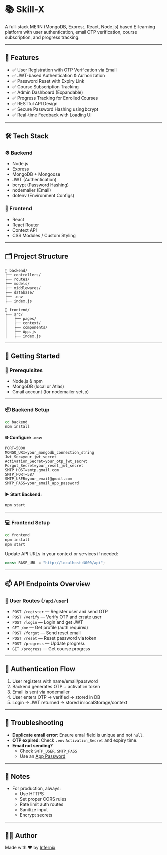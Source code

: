 # 📚 Skill-X

A full-stack MERN (MongoDB, Express, React, Node.js) based E-learning platform with user authentication, email OTP verification, course subscription, and progress tracking.

---

## 🔧 Features

- ✅ User Registration with OTP Verification via Email  
- ✅ JWT-based Authentication & Authorization  
- ✅ Password Reset with Expiry Link  
- ✅ Course Subscription Tracking  
- ✅ Admin Dashboard (Expandable)  
- ✅ Progress Tracking for Enrolled Courses  
- ✅ RESTful API Design  
- ✅ Secure Password Hashing using bcrypt  
- ✅ Real-time Feedback with Loading UI

---

## 🛠 Tech Stack

### ⚙️ Backend
- Node.js
- Express
- MongoDB + Mongoose
- JWT (Authentication)
- bcrypt (Password Hashing)
- nodemailer (Email)
- dotenv (Environment Configs)

### 🎨 Frontend
- React
- React Router
- Context API
- CSS Modules / Custom Styling

---

## 🗂 Project Structure

```
📁 backend/
├── controllers/
├── routes/
├── models/
├── middlewares/
├── database/
├── .env
├── index.js
```

```
📁 frontend/
├── src/
│   ├── pages/
│   ├── context/
│   ├── components/
│   ├── App.js
│   ├── index.js
```

---

## 🚀 Getting Started

### 🧪 Prerequisites
- Node.js & npm
- MongoDB (local or Atlas)
- Gmail account (for nodemailer setup)

---

### 📦 Backend Setup

```bash
cd backend
npm install
```

#### 🌐 Configure `.env`:

```env
PORT=5000
MONGO_URI=your_mongodb_connection_string
Jwt_Sec=your_jwt_secret
Activation_Secret=your_otp_jwt_secret
Forgot_Secret=your_reset_jwt_secret
SMTP_HOST=smtp.gmail.com
SMTP_PORT=587
SMTP_USER=your_email@gmail.com
SMTP_PASS=your_email_app_password
```

#### ▶️ Start Backend:

```bash
npm start
```

---

### 💻 Frontend Setup

```bash
cd frontend
npm install
npm start
```

Update API URLs in your context or services if needed:

```js
const BASE_URL = "http://localhost:5000/api";
```

---

## 📫 API Endpoints Overview

### 👤 User Routes (`/api/user`)
- `POST /register` — Register user and send OTP
- `POST /verify` — Verify OTP and create user
- `POST /login` — Login and get JWT
- `GET /me` — Get profile (auth required)
- `POST /forgot` — Send reset email
- `POST /reset` — Reset password via token
- `POST /progress` — Update progress
- `GET /progress` — Get course progress

---

## 🔐 Authentication Flow

1. User registers with name/email/password
2. Backend generates OTP + activation token
3. Email is sent via nodemailer
4. User enters OTP → verified → stored in DB
5. Login → JWT returned → stored in localStorage/context

---

## 🐞 Troubleshooting

- **Duplicate email error**: Ensure email field is unique and not `null`.
- **OTP expired**: Check `.env` `Activation_Secret` and expiry time.
- **Email not sending?**
  - Check `SMTP_USER`, `SMTP_PASS`
  - Use an [App Password](https://myaccount.google.com/apppasswords)

---

## 📌 Notes

- For production, always:
  - Use HTTPS
  - Set proper CORS rules
  - Rate limit auth routes
  - Sanitize input
  - Encrypt secrets

---

## 🧑‍💻 Author

Made with ❤️ by [Infernix](https://github.com/The-Infernix)
